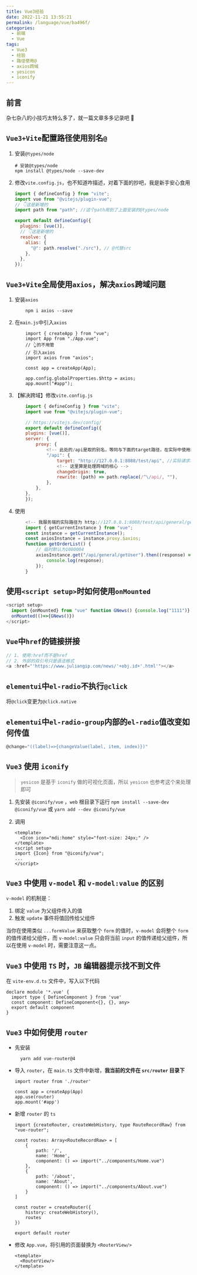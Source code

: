 ```yaml
---
title: Vue3经验
date: 2022-11-21 13:55:21
permalink: /language/vue/ba496f/
categories:
  - 前端
  - Vue
tags:
  - Vue3
  - 经验
  - 路径使用@
  - axios跨域
  - yesicon
  - iconify
---
```


## 前言

杂七杂八的小技巧太特么多了，就一篇文章多多记录吧 🐶

<!-- more -->

<InArticleAdsense
    data-ad-client="ca-pub-1725717718088510"
    data-ad-slot="4281148213">
</InArticleAdsense>

## `Vue3+Vite`配置路径使用别名`@`

1. 安装`@types/node`

   ```shell
   # 安装@types/node
   npm install @types/node --save-dev
   ```

2. 修改`vite.config.js`，也不知道咋描述，对着下面的抄吧，我是新手安心食用

   ```js
   import { defineConfig } from "vite";
   import vue from "@vitejs/plugin-vue";
   // 👇这是新增的
   import path from "path"; //这个path用到了上面安装的@types/node

   export default defineConfig({
     plugins: [vue()],
     // 👇这是新增的
     resolve: {
       alias: {
         "@": path.resolve("./src"), // @代替src
       },
     },
   });
   ```

## `Vue3+Vite`全局使用`axios`，解决`axios`跨域问题

1. 安装`axios`

   ```shell
       npm i axios --save
   ```

2. 在`main.js`中引入`axios`

   ```shell
       import { createApp } from "vue";
       import App from "./App.vue";
       // 👆的不用管
       // 引入axios
       import axios from "axios";

       const app = createApp(App);

       app.config.globalProperties.$http = axios;
       app.mount("#app");
   ```

3. 【解决跨域】修改`vite.config.js`

   ```js
       import { defineConfig } from "vite";
       import vue from "@vitejs/plugin-vue";

       // https://vitejs.dev/config/
       export default defineConfig({
       plugins: [vue()],
       server: {
           proxy: {
               <!-- 此处的/api是取的别名，等同与下面的target路径，在实际中使用的使用/api/ -->
               "/api": {
                   target: "http://127.0.0.1:8088/test/api", //实际请求地址
                   <!-- 这里算是处理跨域的核心 -->
                   changeOrigin: true,
                   rewrite: (path) => path.replace(/^\/api/, ""),
               },
           },
       },
       });
   ```

4. 使用

   ```js
       <!-- 我服务端的实际路径为 http://127.0.0.1:8088/test/api/general/getUser -->
       import { getCurrentInstance } from "vue";
       const instance = getCurrentInstance();
       const axiosInstance = instance.proxy.$axios;
       function getOrderList() {
           // 临时默认为1000004
           axiosInstance.get("/api/general/getUser").then((response) => {
               console.log(response);
           });
       }
   ```

## 使用`<script setup>`时如何使用`onMounted`

```javascript
<script setup>
  import {onMounted} from "vue" function GNews() {console.log("1111")}
  onMounted(()=>{GNews()})
</script>
```

## `Vue`中`href`的链接拼接

```javascript
// 1. 使用:href而不是href
// 2. 外部的双引号只是语法格式
<a :href="'https://www.juliangip.com/news/'+obj.id+'.html'"></a>
```

## `elementui`中`el-radio`不执行`@click`

将`@click`变更为`@click.native`

## `elementui`中`el-radio-group`内部的`el-radio`值改变如何传值

```javascript
@change="((label)=>{changeValue(label, item, index)})"
```

## `Vue3` 使用 `iconify`

> `yesicon` 是基于 `iconify` 做的可视化页面，所以 `yesicon` 也参考这个来处理即可

1. 先安装 `@iconify/vue` ，`web` 根目录下运行 `npm install --save-dev @iconify/vue` 或 `yarn add --dev @iconify/vue`
2. 调用

   ```vue
   <template>
     <Icon icon="mdi:home" style="font-size: 24px;" />
   </template>
   <script setup>
   import {Icon} from "@iconify/vue";
   ...
   </script>
   ```

## `Vue3` 中使用 `v-model` 和 `v-model:value` 的区别

`v-model` 的机制是：

1. 绑定 `value` 为父组件传入的值
2. 触发 `update` 事件将值回传给父组件

当你在使用类似 `...formValue` 来获取整个 `form` 的值时，`v-model` 会将整个 `form` 的值传递给父组件，而 `v-model:value` 只会将当前 `input` 的值传递给父组件，所以在使用 `v-model` 时，需要注意这一点。

## `Vue3` 中使用 `TS` 时，`JB` 编辑器提示找不到文件

在 `vite-env.d.ts` 文件中，写入以下代码

```TS
declare module '*.vue' {
  import type { DefineComponent } from 'vue'
  const component: DefineComponent<{}, {}, any>
  export default component
}
```

## `Vue3` 中如何使用 `router`

- 先安装

  ```shell
    yarn add vue-router@4
  ```

- 导入 `router`，在 `main.ts` 文件中新增，**我当前的文件在 `src/router` 目录下**

  ```TS
  import router from './router'

  const app = createApp(App)
  app.use(router)
  app.mount('#app')
  ```

- 新增 `router` 的 `ts`

  ```TS
  import {createRouter, createWebHistory, type RouteRecordRaw} from "vue-router";

  const routes: Array<RouteRecordRaw> = [
      {
          path: '/',
          name: 'Home',
          component: () => import("../components/Home.vue")
      },
      {
          path: '/about',
          name: 'About',
          component: () => import("../components/About.vue")
      }
  ]

  const router = createRouter({
      history: createWebHistory(),
      routes
  })

  export default router
  ```

- 修改 `App.vue`，将引用的页面替换为 `<RouterView/>`

  ```Vue
  <template>
    <RouterView/>
  </template>
  ```
